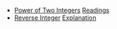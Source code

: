 * [Power of Two Integers](https://www.interviewbit.com/problems/power-of-two-integers/) [Readings](https://codereview.stackexchange.com/questions/188392/power-of-two-integers)
* [Reverse Integer](https://www.interviewbit.com/problems/reverse-integer/) [Explanation](https://leetcode.com/problems/reverse-integer/discuss/873093/C%2B%2B-solution-beatss-100-with-explanation)
